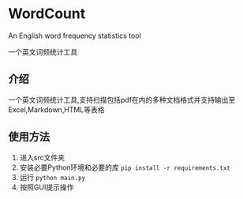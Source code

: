 # WordCount

An English word frequency statistics tool

一个英文词频统计工具

## 介绍

一个英文词频统计工具,支持扫描包括pdf在内的多种文档格式并支持输出至Excel,Markdown,HTML等表格

## 使用方法

1. 进入src文件夹
2. 安装必要Python环境和必要的库
 `pip install -r requirements.txt`
3. 运行
`python main.py`
4. 按照GUI提示操作
